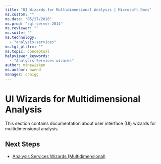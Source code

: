 ```yaml
---
title: "UI Wizards for Multidimensional Analysis | Microsoft Docs"
ms.custom: ""
ms.date: "05/17/2018"
ms.prod: "sql-server-2014"
ms.reviewer: ""
ms.suite: ""
ms.technology: 
  - "analysis-services"
ms.tgt_pltfrm: ""
ms.topic: conceptual
helpviewer_keywords: 
  - "Analysis Services wizards"
author: minewiskan
ms.author: owend
manager: craigg
---
```

# UI Wizards for Multidimensional Analysis

This section contains documentation about user interface (UI) wizards for multidimensional analysis.

## Next Steps

- [Analysis Services Wizards (Multidimensional)](../analysis-services-wizards-multidimensional-data.md)

